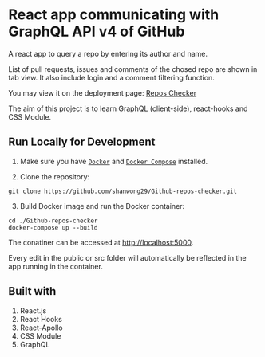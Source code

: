 # React app communicating with GraphQL API v4 of GitHub

A react app to query a repo by entering its author and name.

List of pull requests, issues and comments of the chosed repo are shown in tab view. It also include login and a comment filtering function.

You may view it on the deployment page: [Repos Checker](https://shanwong29.github.io/Github-repos-checker/)

The aim of this project is to learn GraphQL (client-side), react-hooks and CSS Module.

## Run Locally for Development

1. Make sure you have [`Docker`](https://www.docker.com/) and [`Docker Compose`](https://docs.docker.com/compose/) installed.

2. Clone the repository:

```
git clone https://github.com/shanwong29/Github-repos-checker.git
```

3. Build Docker image and run the Docker container:

```
cd ./Github-repos-checker
docker-compose up --build
```

The conatiner can be accessed at [http://localhost:5000](http://localhost:5000).

Every edit in the public or src folder will automatically be reflected in the app running in the container.

## Built with

1. React.js
2. React Hooks
3. React-Apollo
4. CSS Module
5. GraphQL
